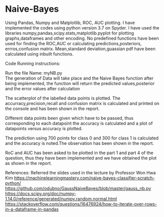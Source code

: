 # Naive-Bayes
Using Pandas, Numpy and Matplotlib, ROC, AUC plotting. 
I have implemented the codes using python version 3.7 on Spyder. 
I have used the libraries numpy,pandas,scipy.stats,matplotlib.pyplot for plotting graphs,dataframes and other encoding. 
No predefined functions have been used for finding the ROC,AUC or calculating predictions,posteriors, errros,confusion matrix. 
Mean,standard deviation,guassian pdf have been calculated using inbuilt functions. 

Code Running instructions: 
 
Run the file Name: myNB.py  
The generation of Data will take place and the Naive Bayes function after being implemented, the function will return the predicted values,posterior and the error values after calculation

The scatterplot of the labelled data points is plotted. 
The accurracy,precision,recall and confusion matrix is calculated and printed on the console and has been shown in the report. 

Different data points been given which have to be passed, thus corresponding to each datapoint the accuracy is calculated and a plot of datapoints versus accuracy is plotted. 

The prediction using 700 points for class 0 and 300 for class 1 is calculated and the accuracy is noted.The observation has been shown in the report. 

 RoC and AUC has been asked to be plotted in the part 1 and part 4 of the question, thus they have been implemented and we have obtained the plot as shown in the report.  

 References: 
Referred the slides used in the lecture by Professor Won Hwa Kim 
https://machinelearningmastery.com/naive-bayes-classifier-scratch-python/ 
https://github.com/odubno/GaussNaiveBayes/blob/master/gauss_nb.py  
https://docs.scipy.org/doc/numpy-1.14.0/reference/generated/numpy.random.normal.html  
https://stackoverflow.com/questions/16476924/how-to-iterate-over-rows-in-a-dataframe-in-pandas  

